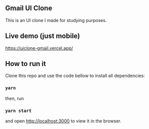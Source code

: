 ## Gmail UI Clone

This is an UI clone I made for studying purposes.

## Live demo (just mobile)

https://uiclone-gmail.vercel.app/

## How to run it

Clone this repo and use the code bellow to install all dependencies:

### `yarn`

then, run

### `yarn start`

and open [http://localhost:3000](http://localhost:3000) to view it in the browser.
